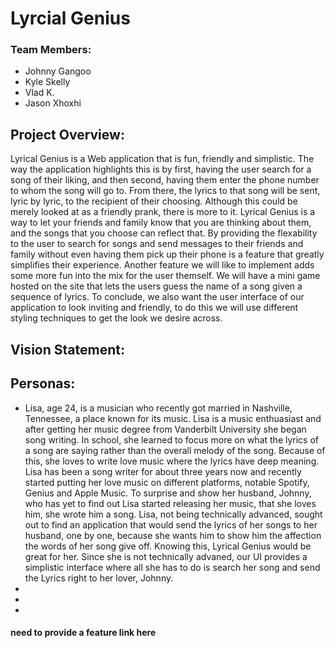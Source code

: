 # Lyrcial Genius
###  Team Members: 
- Johnny Gangoo
- Kyle Skelly
- Vlad K.
- Jason Xhoxhi

## Project Overview: 

Lyrical Genius is a Web application that is fun, friendly and simplistic. The way the application highlights this is by first, having the user search 
for a song of their liking, and then second, having them enter the phone number to whom the song will go to. From there, the lyrics to that song will be 
sent, lyric by lyric, to the recipient of their choosing. Although this could be merely looked at as a friendly prank, there is more to it. Lyrical Genius
is a way to let your friends and family know that you are thinking about them, and the songs that you choose can reflect that. By providing the flexability 
to the user to search for songs and send messages to their friends and family without even having them pick up their phone is a feature that greatly simplifies
their experience. Another feature we will like to implement adds some more fun into the mix for the user themself. We will have a mini game hosted on the site 
that lets the users guess the name of a song given a sequence of lyrics. To conclude, we also want the user interface of our application to look inviting
and friendly, to do this we will use different styling techniques to get the look we desire across.

## Vision Statement:

## Personas:
- Lisa, age 24, is a musician who recently got married in Nashville, Tennessee, a place known for its music. Lisa is a music enthuasiast and after getting her music degree from Vanderbilt University she began song writing. In school, she learned to focus more on what the lyrics of a song are saying rather than the overall melody of the song. Because 
of this, she loves to write love music where the lyrics have deep meaning. Lisa has been a song writer for about three years now and recently started putting her love music on different platforms, notable Spotify, Genius and Apple Music. To surprise and show her husband, Johnny, who has yet to find out Lisa started releasing her music, that she loves him, she wrote him a song. Lisa, not being technically advanced, sought out to find an application that would send the lyrics of her songs to her husband, one by one, because she wants him to show him the affection the words of her song give off. Knowing this, Lyrical Genius would be great for her. Since she is not technically advaned, our UI provides a simplistic interface where all she has to do is search her song and send the Lyrics right to her lover, Johnny.
- 
- 
- 

#### need to provide a feature link here
